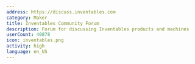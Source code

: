 ```yaml
---
address: https://discuss.inventables.com
category: Maker
title: Inventables Community Forum
description: Forum for discussing Inventables products and machines
userCount: 40878
icon: inventables.png
activity: high
language: en_US
---
```

